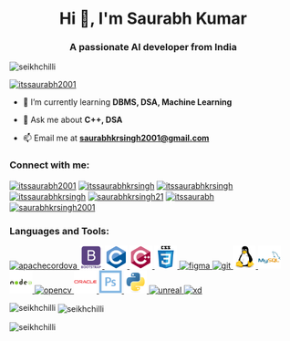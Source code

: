 <h1 align="center">Hi 👋, I'm Saurabh Kumar</h1>
<h3 align="center">A passionate AI developer from India</h3>

<p align="left"> <img src="https://komarev.com/ghpvc/?username=seikhchilli&label=Profile%20views&color=0e75b6&style=flat" alt="seikhchilli" /> </p>

<p align="left"> <a href="https://twitter.com/itssaurabh2001" target="blank"><img src="https://img.shields.io/twitter/follow/itssaurabh2001?logo=twitter&style=for-the-badge" alt="itssaurabh2001" /></a> </p>

- 🌱 I’m currently learning **DBMS, DSA, Machine Learning**

- 💬 Ask me about **C++, DSA**

- 📫 Email me at **saurabhkrsingh2001@gmail.com**

<h3 align="left">Connect with me:</h3>
<p align="left">
<a href="https://twitter.com/itssaurabh2001" target="blank"><img align="center" src="https://raw.githubusercontent.com/rahuldkjain/github-profile-readme-generator/master/src/images/icons/Social/twitter.svg" alt="itssaurabh2001" height="30" width="40" /></a>
<a href="https://linkedin.com/in/itssaurabhkrsingh" target="blank"><img align="center" src="https://raw.githubusercontent.com/rahuldkjain/github-profile-readme-generator/master/src/images/icons/Social/linked-in-alt.svg" alt="itssaurabhkrsingh" height="30" width="40" /></a>
<a href="https://fb.com/itssaurabhkrsingh" target="blank"><img align="center" src="https://raw.githubusercontent.com/rahuldkjain/github-profile-readme-generator/master/src/images/icons/Social/facebook.svg" alt="itssaurabhkrsingh" height="30" width="40" /></a>
<a href="https://instagram.com/itssaurabhkrsingh" target="blank"><img align="center" src="https://raw.githubusercontent.com/rahuldkjain/github-profile-readme-generator/master/src/images/icons/Social/instagram.svg" alt="itssaurabhkrsingh" height="30" width="40" /></a>
<a href="https://www.hackerrank.com/saurabhkrsingh21" target="blank"><img align="center" src="https://raw.githubusercontent.com/rahuldkjain/github-profile-readme-generator/master/src/images/icons/Social/hackerrank.svg" alt="saurabhkrsingh21" height="30" width="40" /></a>
<a href="https://codeforces.com/profile/itssaurabh" target="blank"><img align="center" src="https://cdn.jsdelivr.net/npm/simple-icons@3.0.1/icons/codeforces.svg" alt="itssaurabh" height="30" width="40" /></a>
<a href="https://auth.geeksforgeeks.org/user/saurabhkrsingh2001" target="blank"><img align="center" src="https://raw.githubusercontent.com/rahuldkjain/github-profile-readme-generator/master/src/images/icons/Social/geeks-for-geeks.svg" alt="saurabhkrsingh2001" height="30" width="40" /></a>
</p>

<h3 align="left">Languages and Tools:</h3>
<p align="left"> <a href="https://cordova.apache.org/" target="_blank"> <img src="https://www.vectorlogo.zone/logos/apache_cordova/apache_cordova-icon.svg" alt="apachecordova" width="40" height="40"/> </a> <a href="https://getbootstrap.com" target="_blank"> <img src="https://raw.githubusercontent.com/devicons/devicon/master/icons/bootstrap/bootstrap-plain-wordmark.svg" alt="bootstrap" width="40" height="40"/> </a> <a href="https://www.cprogramming.com/" target="_blank"> <img src="https://raw.githubusercontent.com/devicons/devicon/master/icons/c/c-original.svg" alt="c" width="40" height="40"/> </a> <a href="https://www.w3schools.com/cpp/" target="_blank"> <img src="https://raw.githubusercontent.com/devicons/devicon/master/icons/cplusplus/cplusplus-original.svg" alt="cplusplus" width="40" height="40"/> </a> <a href="https://www.w3schools.com/css/" target="_blank"> <img src="https://raw.githubusercontent.com/devicons/devicon/master/icons/css3/css3-original-wordmark.svg" alt="css3" width="40" height="40"/> </a> <a href="https://www.figma.com/" target="_blank"> <img src="https://www.vectorlogo.zone/logos/figma/figma-icon.svg" alt="figma" width="40" height="40"/> </a> <a href="https://git-scm.com/" target="_blank"> <img src="https://www.vectorlogo.zone/logos/git-scm/git-scm-icon.svg" alt="git" width="40" height="40"/> </a> <a href="https://www.linux.org/" target="_blank"> <img src="https://raw.githubusercontent.com/devicons/devicon/master/icons/linux/linux-original.svg" alt="linux" width="40" height="40"/> </a> <a href="https://www.mysql.com/" target="_blank"> <img src="https://raw.githubusercontent.com/devicons/devicon/master/icons/mysql/mysql-original-wordmark.svg" alt="mysql" width="40" height="40"/> </a> <a href="https://nodejs.org" target="_blank"> <img src="https://raw.githubusercontent.com/devicons/devicon/master/icons/nodejs/nodejs-original-wordmark.svg" alt="nodejs" width="40" height="40"/> </a> <a href="https://opencv.org/" target="_blank"> <img src="https://www.vectorlogo.zone/logos/opencv/opencv-icon.svg" alt="opencv" width="40" height="40"/> </a> <a href="https://www.oracle.com/" target="_blank"> <img src="https://raw.githubusercontent.com/devicons/devicon/master/icons/oracle/oracle-original.svg" alt="oracle" width="40" height="40"/> </a> <a href="https://www.photoshop.com/en" target="_blank"> <img src="https://raw.githubusercontent.com/devicons/devicon/master/icons/photoshop/photoshop-line.svg" alt="photoshop" width="40" height="40"/> </a> <a href="https://www.python.org" target="_blank"> <img src="https://raw.githubusercontent.com/devicons/devicon/master/icons/python/python-original.svg" alt="python" width="40" height="40"/> </a> <a href="https://unrealengine.com/" target="_blank"> <img src="https://raw.githubusercontent.com/kenangundogan/fontisto/036b7eca71aab1bef8e6a0518f7329f13ed62f6b/icons/svg/brand/unreal-engine.svg" alt="unreal" width="40" height="40"/> </a> <a href="https://www.adobe.com/products/xd.html" target="_blank"> <img src="https://cdn.worldvectorlogo.com/logos/adobe-xd.svg" alt="xd" width="40" height="40"/> </a> </p>

<p><img align="left" src="https://github-readme-stats.vercel.app/api/top-langs?username=seikhchilli&show_icons=true&locale=en&layout=compact" alt="seikhchilli" /></p>

<p>&nbsp;<img align="center" src="https://github-readme-stats.vercel.app/api?username=seikhchilli&show_icons=true&locale=en" alt="seikhchilli" /></p>

<p><img align="center" src="https://github-readme-streak-stats.herokuapp.com/?user=seikhchilli&" alt="seikhchilli" /></p>
